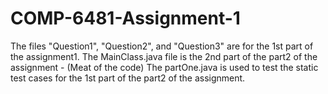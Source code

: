 # COMP-6481-Assignment-1
The files "Question1", "Question2", and "Question3" are for the 1st part of the assignment1. 
The MainClass.java file is the 2nd part of the part2 of the assignment - (Meat of the code)
The partOne.java is used to test the static test cases for the 1st part of the part2 of the assignment. 
